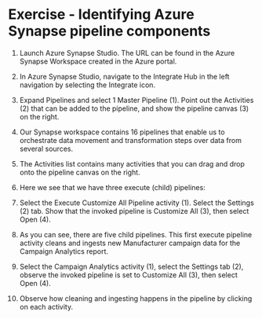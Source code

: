 # Exercise - Identifying Azure Synapse pipeline components

1. Launch Azure Synapse Studio. The URL can be found in the Azure Synapse Workspace created in the Azure portal.

2. In Azure Synapse Studio, navigate to the Integrate Hub in the left navigation by selecting the Integrate icon.

3. Expand Pipelines and select 1 Master Pipeline (1). Point out the Activities (2) that can be added to the pipeline, and show the pipeline canvas (3) on the right.

4. Our Synapse workspace contains 16 pipelines that enable us to orchestrate data movement and transformation steps over data from several sources.

5. The Activities list contains many activities that you can drag and drop onto the pipeline canvas on the right.

6. Here we see that we have three execute (child) pipelines:

7. Select the Execute Customize All Pipeline activity (1). Select the Settings (2) tab. Show that the invoked pipeline is Customize All (3), then select Open (4).

8. As you can see, there are five child pipelines. This first execute pipeline activity cleans and ingests new Manufacturer campaign data for the Campaign Analytics report.

9. Select the Campaign Analytics activity (1), select the Settings tab (2), observe the invoked pipeline is set to Customize All (3), then select Open (4).

10. Observe how cleaning and ingesting happens in the pipeline by clicking on each activity.

